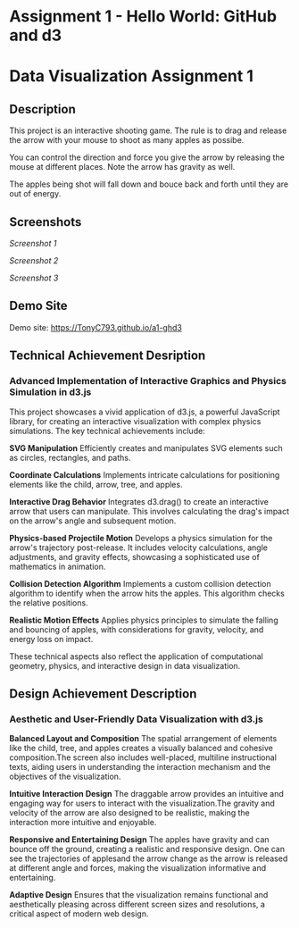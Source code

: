 Assignment 1 - Hello World: GitHub and d3  
===
# Data Visualization Assignment 1

## Description

This project is an interactive shooting game. The rule is to drag and release the arrow with your mouse to shoot as many apples as possibe.

You can control the direction and force you give the arrow by releasing the mouse at different places. Note the arrow has gravity as well.

The apples being shot will fall down and bouce back and forth until they are out of energy.

## Screenshots


*Screenshot 1*


*Screenshot 2*


*Screenshot 3*

## Demo Site

Demo site: https://TonyC793.github.io/a1-ghd3

## Technical Achievement Desription

### Advanced Implementation of Interactive Graphics and Physics Simulation in d3.js

This project showcases a vivid application of d3.js, a powerful JavaScript library, for creating an interactive visualization with complex physics simulations. The key technical achievements include:

**SVG Manipulation** Efficiently creates and manipulates SVG elements such as circles, rectangles, and paths.

**Coordinate Calculations** Implements intricate calculations for positioning elements like the child, arrow, tree, and apples.

**Interactive Drag Behavior** Integrates d3.drag() to create an interactive arrow that users can manipulate. This involves calculating the drag's impact on the arrow's angle and subsequent motion.

**Physics-based Projectile Motion** Develops a physics simulation for the arrow's trajectory post-release. It includes velocity calculations, angle adjustments, and gravity effects, showcasing a sophisticated use of mathematics in animation.

**Collision Detection Algorithm** Implements a custom collision detection algorithm to identify when the arrow hits the apples. This algorithm checks the relative positions.

**Realistic Motion Effects** Applies physics principles to simulate the falling and bouncing of apples, with considerations for gravity, velocity, and energy loss on impact.

These technical aspects also reflect the application of computational geometry, physics, and interactive design in data visualization.

## Design Achievement Description

### Aesthetic and User-Friendly Data Visualization with d3.js

**Balanced Layout and Composition** The spatial arrangement of elements like the child, tree, and apples creates a visually balanced and cohesive composition.The screen also includes well-placed, multiline instructional texts, aiding users in understanding the interaction mechanism and the objectives of the visualization.

**Intuitive Interaction Design** The draggable arrow provides an intuitive and engaging way for users to interact with the visualization.The gravity and velocity of the arrow are also designed to be realistic, making the interaction more intuitive and enjoyable.

**Responsive and Entertaining Design** The apples have gravity and can bounce off the ground, creating a realistic and responsive design. One can see the trajectories of applesand the arrow change as the arrow is released at different angle and forces, making the visualization informative and entertaining.

**Adaptive Design** Ensures that the visualization remains functional and aesthetically pleasing across different screen sizes and resolutions, a critical aspect of modern web design.